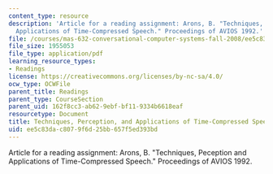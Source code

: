 ```yaml
---
content_type: resource
description: 'Article for a reading assignment: Arons, B. "Techniques, Peception and
  Applications of Time-Compressed Speech." Proceedings of AVIOS 1992.'
file: /courses/mas-632-conversational-computer-systems-fall-2008/ee5c83dac8079f6d25bb657f5ed393bd_arons_timecomp.pdf
file_size: 1955053
file_type: application/pdf
learning_resource_types:
- Readings
license: https://creativecommons.org/licenses/by-nc-sa/4.0/
ocw_type: OCWFile
parent_title: Readings
parent_type: CourseSection
parent_uid: 162f8cc3-ab62-9ebf-bf11-9334b6618eaf
resourcetype: Document
title: Techniques, Perception, and Applications of Time-Compressed Speech
uid: ee5c83da-c807-9f6d-25bb-657f5ed393bd
---
```

Article for a reading assignment: Arons, B. "Techniques, Peception and Applications of Time-Compressed Speech." Proceedings of AVIOS 1992.